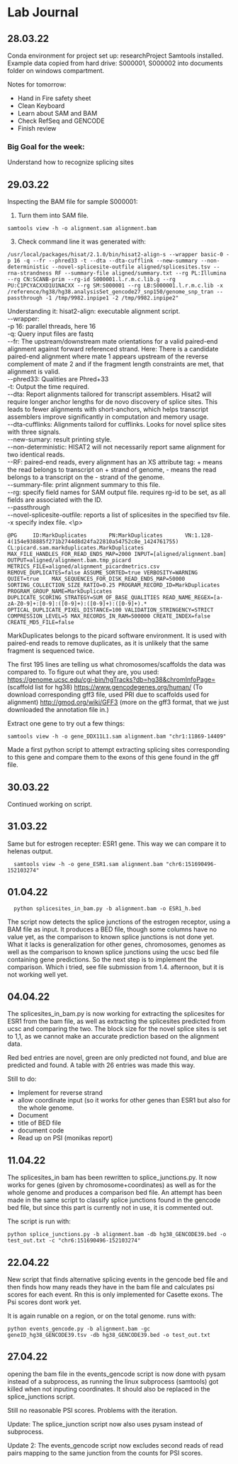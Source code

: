 # Lab Journal 

## 28.03.22

Conda environment for project set up: researchProject
Samtools installed.
Example data copied from hard drive: S000001, S000002
into documents folder on windows compartment.

Notes for tomorrow:
- Hand in Fire safety sheet
- Clean Keyboard
- Learn about SAM and BAM
- Check RefSeq and GENCODE
- Finish review

### Big Goal for the week:
Understand how to recognize splicing sites

## 29.03.22

Inspecting the BAM file for sample S000001:
1. Turn them into SAM file.

```shell
samtools view -h -o alignment.sam alignment.bam
```

3. Check command line it was generated with:

```shell
/usr/local/packages/hisat/2.1.0/bin/hisat2-align-s --wrapper basic-0 -p 16 -q --fr --phred33 -t --dta --dta-cufflink --new-summary --non-deterministic --novel-splicesite-outfile aligned/splicesites.tsv --rna-strandness RF --summary-file aligned/summary.txt --rg PL:Illumina --rg CN:SCANB-prim --rg-id S000001.l.r.m.c.lib.g --rg PU:C1PCYACXXD1U1NACXX --rg SM:S000001 --rg LB:S000001.l.r.m.c.lib -x /reference/hg38/hg38.analysisSet_gencode27_snp150/genome_snp_tran --passthrough -1 /tmp/9982.inpipe1 -2 /tmp/9982.inpipe2"
```

<p>
Understanding it:
hisat2-align: executable alignment script.
<br>--wrapper:
<br>-p 16: parallel threads, here 16
<br>-q: Query input files are fastq
<br>--fr: The upstream/downstream mate orientations for a valid paired-end alignment against forward referenced strand. Here: There is a candidate paired-end alignment where mate 1 appears upstream of the reverse complement of mate 2 and if the fragment length constraints are met, that alignment is valid.
<br>--phred33: Qualities are Phred+33
<br>-t: Output the time required.
<br>--dta: Report alignments tailored for transcript assemblers. Hisat2 will require longer anchor lengths for de novo discovery of splice sites. This leads to fewer alignments with short-anchors, which helps transcript assemblers improve significantly in computation and memory usage.
<br>--dta-cufflinks: Alignments tailord for cufflinks. Looks for novel splice sites with three signals.
<br>--new-sumary: result printing style.
<br>--non-deterministic: HISAT2 will not necessarily report same alignment for two identical reads.
<br>--RF: paired-end reads, every alignment has an XS attribute tag: + means the read belongs to transcript on + strand of genome, - means the read belongs to a transcript on the - strand of the genome.
<br>--summary-file: print alignment summary to this file.
<br>--rg: specify field names for SAM output file. requires rg-id to be set, as all fields are associated with the ID.
<br>--passthrough
<br>--novel-splicesite-outfile: reports a list of splicesites in the specified tsv file.
<br>-x specify index file.
<\p>

```shell
@PG     ID:MarkDuplicates       PN:MarkDuplicates       VN:1.128-4(154e938885f271b2744d8d24fa22810a54752c8e_1424761755) CL:picard.sam.markduplicates.MarkDuplicates MAX_FILE_HANDLES_FOR_READ_ENDS_MAP=2000 INPUT=[aligned/alignment.bam] OUTPUT=aligned/alignment.bam.tmp_picard METRICS_FILE=aligned/alignment_picardmetrics.csv REMOVE_DUPLICATES=false ASSUME_SORTED=true VERBOSITY=WARNING QUIET=true    MAX_SEQUENCES_FOR_DISK_READ_ENDS_MAP=50000 SORTING_COLLECTION_SIZE_RATIO=0.25 PROGRAM_RECORD_ID=MarkDuplicates PROGRAM_GROUP_NAME=MarkDuplicates DUPLICATE_SCORING_STRATEGY=SUM_OF_BASE_QUALITIES READ_NAME_REGEX=[a-zA-Z0-9]+:[0-9]:([0-9]+):([0-9]+):([0-9]+).* OPTICAL_DUPLICATE_PIXEL_DISTANCE=100 VALIDATION_STRINGENCY=STRICT COMPRESSION_LEVEL=5 MAX_RECORDS_IN_RAM=500000 CREATE_INDEX=false CREATE_MD5_FILE=false
```

MarkDuplicates belongs to the picard software environment. It is used with paired-end reads to remove duplicates, as it is unlikely that the same fragment is sequenced twice.

The first 195 lines are telling us what chromosomes/scaffolds the data was compared to.
To figure out what they are, you used:
https://genome.ucsc.edu/cgi-bin/hgTracks?db=hg38&chromInfoPage= (scaffold list for hg38)
https://www.gencodegenes.org/human/ (To download corresponding gff3 file, used PRI due to scaffolds used for alignment)
http://gmod.org/wiki/GFF3 (more on the gff3 format, that we just downloaded the annotation file in.)

  Extract one gene to try out a few things:

  ```shell
  samtools view -h -o gene_DDX11L1.sam alignment.bam "chr1:11869-14409"
  ```

  Made a first python script to attempt extracting splicing sites corresponding to this gene and compare them to the exons of this gene found in the gff file.

 ## 30.03.22
  Continued working on script.

## 31.03.22
  Same but for estrogen recepter: ESR1 gene. This way we can compare it to helenas output.
  ```shell
    samtools view -h -o gene_ESR1.sam alignment.bam "chr6:151690496-152103274"
  ```

## 01.04.22
```shell
  python splicesites_in_bam.py -b alignment.bam -o ESR1_h.bed
```

The script now detects the splice junctions of the estrogen receptor, using a BAM file as input. It produces a BED file, though some columns have no value yet, as the comparison to known splice junctions is not done yet.
What it lacks is generalization for other genes, chromosomes, genomes as well as the comparison to known splice junctions using the ucsc bed file containing gene predictions.
So the next step is to implement the comparison.
Which i tried, see file submission from 1.4. afternoon, but it is not working well yet.

## 04.04.22
The splicesites_in_bam.py is now working for extracting the splicesites for ESR1 from the bam file, as well as extracting the splicesites predicted from ucsc and comparing the two. The block size for the novel splice sites is set to 1,1, as we cannot make an accurate prediction based on the alignment data.
  
Red bed entries are novel, green are only predicted not found, and blue are predicted and found. A table with 26 entries was made this way.

Still to do:
  - Implement for reverse strand
  - allow coordinate input (so it works for other genes than ESR1 but also for the whole genome.
  - Document
  - title of BED file
  - document code
  - Read up on PSI (monikas report)

## 11.04.22
The splicesites_in bam has been rewritten to splice_junctions.py. It now works for genes (given by chromosome+coordinates) as well as for the whole genome and produces a comparison bed file. An attempt has been made in the same script to classify splice junctions found in the gencode bed file, but since this part is currently not in use, it is commented out.
  
The script is run with:
```shell
python splice_junctions.py -b alignment.bam -db hg38_GENCODE39.bed -o test_out.txt -c "chr6:151690496-152103274"
```
  
## 22.04.22
New script that finds alternative splicing events in the gencode bed file and then finds how many reads they have in the bam file and calculates psi scores for each event. Rn this is only implemented for Casette exons. The Psi scores dont work yet.

It is again runable on a region, or on the total genome.
runs with:
  
```shell
python events_gencode.py -b alignment.bam -gc geneID_hg38_GENCODE39.tsv -db hg38_GENCODE39.bed -o test_out.txt
```

## 27.04.22
opening the bam file in the events_gencode script is now done with pysam instead of a subprocess, as running the linux subprocess (samtools) got killed when not inputing coordinates. It should also be replaced in the splice_junctions script. 
  
Still no reasonable PSI scores. Problems with the iteration.
  
Update: The splice_junction script now also uses pysam instead of subprocess.
  
Update 2: The events_gencode script now excludes second reads of read pairs mapping to the same junction from the counts for PSI scores.
